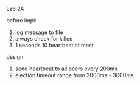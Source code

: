 Lab 2A

before impl:
1. log message to file
2. always check for killed
3. 1 seconds 10 heartbeat at most

design:
1. send heartbeat to all peers every 200ms
2. election timeout range from 2000ms - 3000ms
